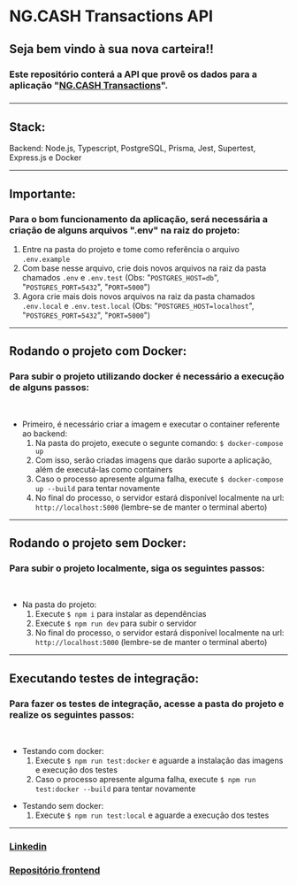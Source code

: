 <h1>NG.CASH Transactions API</h1>
<h2>Seja bem vindo à sua nova carteira!!</h2>
<h3>Este repositório conterá a API que provê os dados para a aplicação "<a href="https://github.com/Adamantyne/-NG.CASH-front">NG.CASH Transactions</a>".<h3>

<hr/>

<h2>Stack:</h2>

<p>Backend: Node.js, Typescript, PostgreSQL, Prisma, Jest, Supertest, Express.js e Docker</p>

<hr/>
<h2>Importante:</h2>
<h3>Para o bom funcionamento da aplicação, será necessária a criação de alguns arquivos ".env" na raiz do projeto:</h3>
<ol>
<li>Entre na pasta do projeto e tome como referência o arquivo <code>.env.example</code></li>
<li>Com base nesse arquivo, crie dois novos arquivos na raiz da pasta chamados <code>.env</code> e <code>.env.test</code> (Obs: "<code>POSTGRES_HOST=db</code>", "<code>POSTGRES_PORT=5432</code>", "<code>PORT=5000</code>")</li>
<li>Agora crie mais dois novos arquivos na raiz da pasta chamados <code>.env.local</code> e <code>.env.test.local</code> (Obs: "<code>POSTGRES_HOST=localhost</code>", "<code>POSTGRES_PORT=5432</code>", "<code>PORT=5000</code>")</li>
</ol>

<hr/>

<h2>Rodando o projeto com Docker:</h2>

<h3>Para subir o projeto utilizando docker é necessário a execução de alguns passos:</h3>
<br/>

<ul>
<li>Primeiro, é necessário criar a imagem e executar o container referente ao backend:
<ol>
  <li>Na pasta do projeto, execute o segunte comando: <code>$ docker-compose up</code></li>
  <li>Com isso, serão criadas imagens que darão suporte a aplicação, além de executá-las como containers</li>
  <li>Caso o processo apresente alguma falha, execute <code>$ docker-compose up --build</code> para tentar novamente</li>
  <li>No final do processo, o servidor estará disponível localmente na url: <code>http://localhost:5000</code> (lembre-se de manter o terminal aberto)</li>
  </li>
</ol>
</li>
</ul>


<hr/>

<h2>Rodando o projeto sem Docker:</h2>

<h3>Para subir o projeto localmente, siga os seguintes passos:</h3>
<br/>

<ul>
<li>Na pasta do projeto:
<ol>
  <li>Execute <code>$ npm i</code> para instalar as dependências</li>
  <li>Execute <code>$ npm run dev</code> para subir o servidor</li>
  <li>No final do processo, o servidor estará disponível localmente na url: <code>http://localhost:5000</code> (lembre-se de manter o terminal aberto)</li>
  </li>
</ol>
</li>
</ul>

<hr/>

<h2>Executando testes de integração:</h2>

<h3>Para fazer os testes de integração, acesse a pasta  do projeto e realize os seguintes passos:</h3>
<br/>

<ul>
<li>Testando com docker</code>:
<ol>
  <li>Execute <code>$ npm run test:docker</code> e aguarde a instalação das imagens e execução dos testes</li>
  <li>Caso o processo apresente alguma falha, execute <code>$ npm run test:docker --build</code> para tentar novamente
  </li>
</ol>
</li>
</ul>

<ul>
<li>Testando sem docker</code>:
<ol>
  <li>Execute <code>$ npm run test:local</code> e aguarde a execução dos testes</li>
</ol>
</li>
</ul>
<hr/>

<h3><a href="https://www.linkedin.com/in/guilherme-alves-teixeira/">Linkedin</a></h3>

<h3><a href="https://github.com/Adamantyne/-NG.CASH-front">Repositório frontend</a></h3>